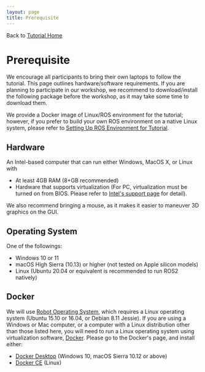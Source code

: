 ```yaml
---
layout: page
title: Prerequisite
---
```



Back to [Tutorial Home](https://rosmed.github.io/)

Prerequisite
============

We encourage all participants to bring their own laptops to follow the tutorial. This page outlines hardware/software requirements. If you are planning to participate in our workshop, we recommend to download/install the following package before the workshop, as it may take some time to download them.

We provide a Docker image of Linux/ROS environment for the tutorial; however, if you prefer to build your own ROS environment on a native Linux system, please refer to [Setting Up ROS Environment for Tutorial](ros_env).

Hardware
--------

An Intel-based computer that can run either Windows, MacOS X, or Linux with
- At least 4GB RAM (8+GB recommended)
- Hardware that supports virtualization (For PC, virtualization must be turned on from BIOS. Please refer to [Intel's support page](https://www.intel.com/content/www/us/en/support/articles/000007139/server-products.html) for detail).

We also recommend bringing a mouse, as it makes it easier to maneuver 3D graphics on the GUI.

Operating System
----------------

One of the followings:
- Windows 10 or 11
- macOS High Sierra (10.13) or higher (not tested on Apple silicon models)
- Linux (Ubuntu 20.04 or equivalent is recommended to run ROS2 natively)


Docker
------

We will use [Robot Operating System](http://www.ros.org/), which requires a Linux operating system (Ubuntu 15.10 or 16.04, or Debian 8.11 Jessie). If you are using a Windows or Mac computer, or a computer with a Linux distribution other than those listed here, you will need to run a Linux operating system using virtualization software, [Docker](https://www.docker.com/). Please go to the Docker's page, and install either:
- [Docker Desktop](https://www.docker.com/products/docker-desktop) (Windows 10, macOS Sierra 10.12 or above)
- [Docker CE](https://docs.docker.com/install/) (Linux)



